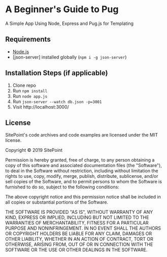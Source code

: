 # A Beginner's Guide to Pug

A Simple App Using Node, Express and Pug.js for Templating


## Requirements

* [Node.js](http://nodejs.org/)
* [json-server] installed globally (`npm i -g json-server`)

## Installation Steps (if applicable)

1. Clone repo
2. Run `npm install`
3. Run `node app.js`
4. Run `json-server --watch db.json -p=3001`
4. Visit http://localhost:3000/

## License

SitePoint's code archives and code examples are licensed under the MIT license.

Copyright © 2019 SitePoint

Permission is hereby granted, free of charge, to any person obtaining a copy of this software and associated documentation files (the "Software"), to deal in the Software without restriction, including without limitation the rights to use, copy, modify, merge, publish, distribute, sublicense, and/or sell copies of the Software, and to permit persons to whom the Software is furnished to do so, subject to the following conditions:

The above copyright notice and this permission notice shall be included in all copies or substantial portions of the Software.

THE SOFTWARE IS PROVIDED "AS IS", WITHOUT WARRANTY OF ANY KIND, EXPRESS OR IMPLIED, INCLUDING BUT NOT LIMITED TO THE WARRANTIES OF MERCHANTABILITY, FITNESS FOR A PARTICULAR PURPOSE AND NONINFRINGEMENT. IN NO EVENT SHALL THE AUTHORS OR COPYRIGHT HOLDERS BE LIABLE FOR ANY CLAIM, DAMAGES OR OTHER LIABILITY, WHETHER IN AN ACTION OF CONTRACT, TORT OR OTHERWISE, ARISING FROM, OUT OF OR IN CONNECTION WITH THE SOFTWARE OR THE USE OR OTHER DEALINGS IN THE SOFTWARE.
